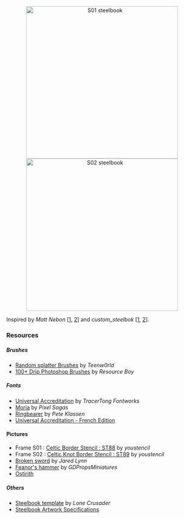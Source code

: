 <div align="center">
<img alt="S01 steelbook" src="S01/en/S01.png" height="400" /><img alt="S02 steelbook" src="S02/en/S02.png" height="400" />
</div>

Inspired by _Matt Nebon_ [[1](https://www.instagram.com/mattnebon/p/Cj07NNYvdc0/), [2](https://www.instagram.com/mattnebon/p/ClzaavZPnTp/?img_index=1)] and _custom_steelbok_ [[1](https://www.instagram.com/custom_steelbook/reel/CkyHoPejuta/), [2](https://www.reddit.com/r/Steelbooks/comments/ytakf4/rings_of_power_6_disc_slots_debossed_frame_front/)].

### Resources
##### Brushes
- [Random splatter Brushes](https://www.brush-photoshop.fr/dessin/randomsplatterbrushes-548.html) by _Teenw0rld_
- [100+ Drip Photoshop Brushes](https://resourceboy.com/photoshop-brushes/drip-brushes/) by _Resource Boy_

##### Fonts
- [Universal Accreditation](https://tracertong.co.uk/ttfw3/product/uni_acc/) by _TracerTong Fontworks_
- [Moria](https://www.pixelsagas.com/?download=moria) by _Pixel Sagas_
- [Ringbearer](https://www.thehutt.de/tolkien/fonts.html) by _Pete Klassen_
- [Universal Accreditation - French Edition](https://github.com/GaelBarone/credits-font)

#### Pictures
- Frame S01 : [Celtic Border Stencil : ST88](https://www.youstencil.com.au/wall-stencils/celtic-border-st88.html) by _youstencil_
- Frame S02 : [Celtic Knot Border Stencil : ST89](https://www.youstencil.com.au/wall-stencils/celtic-knot-st89.html) by _youstencil_
- [Broken sword](https://3dpropshoppe.com/products/rings-of-power-broken-sword-54952) by _Jared Lynn_
- [Feanor's hammer](https://www.etsy.com/listing/1326308129/feanors-hammer-rings-of-power) by _GDPropsMiniatures_
- [Ostirith](https://lotr.fandom.com/wiki/Ostirith)

##### Others
- [Steelbook template](https://www.hidefninja.com/community/resources/conceptual-steelbook-art-photoshop-templates-tutorial.11/) by _Lone Crusader_
- [Steelbook Artwork Specifications](https://files.bbystatic.com/2Xim0e50S%2F%2FJn7ymFq%2BLbQ%3D%3D/03c80516-4dea-4009-8207-1ac33baf3750.pdf)
